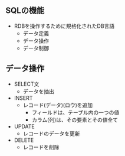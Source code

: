 ## SQLの機能
- RDBを操作するために規格化されたDB言語
	- データ定義
	- データ操作
	- データ制御
## データ操作
- SELECT文
	- データを抽出
- INSERT
	- レコード(データ)(ロウ)を追加
		- フィールドは、テーブル内の一つの値
		- カラム(列)は、その要素とその値全て
- UPDATE
	- レコードのデータを更新
- DELETE
	- レコードを削除